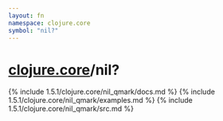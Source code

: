 ```yaml
---
layout: fn
namespace: clojure.core
symbol: "nil?"
---
```


# [clojure.core](../)/nil?

{% include 1.5.1/clojure.core/nil_qmark/docs.md %}
{% include 1.5.1/clojure.core/nil_qmark/examples.md %}
{% include 1.5.1/clojure.core/nil_qmark/src.md %}

